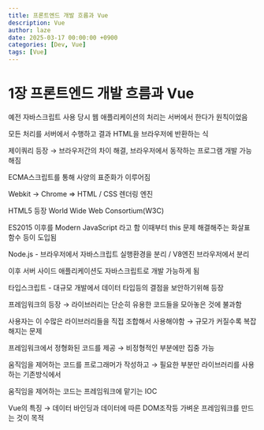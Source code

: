 ```yaml
---
title: 프론트엔드 개발 흐름과 Vue
description: Vue
author: laze
date: 2025-03-17 00:00:00 +0900
categories: [Dev, Vue]
tags: [Vue]
---
```

# 1장 프론트엔드 개발 흐름과 Vue

예전 자바스크립트 사용 당시 웹 애플리케이션의 처리는 서버에서 한다가 원칙이었음

모든 처리를 서버에서 수행하고 결과 HTML을 브라우저에 반환하는 식

제이쿼리 등장 → 브라우저간의 차이 해결, 브라우저에서 동작하는 프로그램 개발 가능해짐

ECMA스크립트를 통해 사양의 표준화가 이루어짐

Webkit → Chrome ⇒ HTML / CSS 렌더링 엔진

HTML5 등장 World Wide Web Consortium(W3C)

ES2015 이후를 Modern JavaScript 라고 함 이때부터 this 문제 해결해주는 화살표 함수 등이 도입됨

Node.js - 브라우저에서 자바스크립트 실행환경을 분리 / V8엔진 브라우저에서 분리

이후 서버 사이드 애플리케이션도 자바스크립트로 개발 가능하게 됨

타입스크립트 - 대규모 개발에서 데이터 타입등의 결점을 보안하기위해 등장

프레임워크의 등장 → 라이브러리는 단순히 유용한 코드들을 모아놓은 것에 불과함

사용자는 이 수많은 라이브러리들을 직접 조합해서 사용해야함 → 규모가 커질수록 복잡해지는 문제

프레임워크에서 정형화된 코드를 제공 → 비정형적인 부분에만 집중 가능

움직임을 제어하는 코드를 프로그래머가 작성하고 → 필요한 부분만 라이브러리를 사용하는 기존방식에서

움직임을 제어하는 코드는 프레임워크에 맡기는 IOC

Vue의 특징 → 데이터 바인딩과 데이터에 따른 DOM조작등 가벼운 프레임워크를 만드는 것이 목적